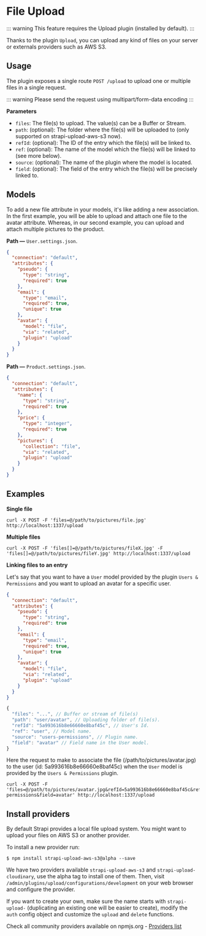 # File Upload

::: warning
This feature requires the Upload plugin (installed by default).
:::

Thanks to the plugin `Upload`, you can upload any kind of files on your server or externals providers such as AWS S3.

## Usage

The plugin exposes a single route `POST /upload` to upload one or multiple files in a single request.

::: warning
Please send the request using multipart/form-data encoding
:::

**Parameters**

- `files`: The file(s) to upload. The value(s) can be a Buffer or Stream.
- `path`: (optional): The folder where the file(s) will be uploaded to (only supported on strapi-upload-aws-s3 now).
- `refId`: (optional): The ID of the entry which the file(s) will be linked to.
- `ref`: (optional): The name of the model which the file(s) will be linked to (see more below).
- `source`: (optional): The name of the plugin where the model is located.
- `field`: (optional): The field of the entry which the file(s) will be precisely linked to.

## Models

To add a new file attribute in your models, it's like adding a new association. In the first example, you will be able to upload and attach one file to the avatar attribute. Whereas, in our second example, you can upload and attach multiple pictures to the product.

**Path —** `User.settings.json`.
```json
{
  "connection": "default",
  "attributes": {
    "pseudo": {
      "type": "string",
      "required": true
    },
    "email": {
      "type": "email",
      "required": true,
      "unique": true
    },
    "avatar": {
      "model": "file",
      "via": "related",
      "plugin": "upload"
    }
  }
}
```

**Path —** `Product.settings.json`.
```json
{
  "connection": "default",
  "attributes": {
    "name": {
      "type": "string",
      "required": true
    },
    "price": {
      "type": "integer",
      "required": true
    },
    "pictures": {
      "collection": "file",
      "via": "related",
      "plugin": "upload"
    }
  }
}
```

## Examples

**Single file**

```
curl -X POST -F 'files=@/path/to/pictures/file.jpg' http://localhost:1337/upload
```

**Multiple files**

```
curl -X POST -F 'files[]=@/path/to/pictures/fileX.jpg' -F 'files[]=@/path/to/pictures/fileY.jpg' http://localhost:1337/upload
```

**Linking files to an entry**

Let's say that you want to have a `User` model provided by the plugin `Users & Permissions` and you want to upload an avatar for a specific user.

```json
{
  "connection": "default",
  "attributes": {
    "pseudo": {
      "type": "string",
      "required": true
    },
    "email": {
      "type": "email",
      "required": true,
      "unique": true
    },
    "avatar": {
      "model": "file",
      "via": "related",
      "plugin": "upload"
    }
  }
}
```


```js
{
  "files": "...", // Buffer or stream of file(s)
  "path": "user/avatar", // Uploading folder of file(s).
  "refId": "5a993616b8e66660e8baf45c", // User's Id.
  "ref": "user", // Model name.
  "source": "users-permissions", // Plugin name.
  "field": "avatar" // Field name in the User model.
}
```

Here the request to make to associate the file (/path/to/pictures/avatar.jpg) to the user (id: 5a993616b8e66660e8baf45c) when the `User` model is provided by the `Users & Permissions` plugin.
```
curl -X POST -F 'files=@/path/to/pictures/avatar.jpg&refId=5a993616b8e66660e8baf45c&ref=user&source=users-permissions&field=avatar' http://localhost:1337/upload
```

## Install providers

By default Strapi provides a local file upload system. You might want to upload your files on AWS S3 or another provider.

To install a new provider run:

```
$ npm install strapi-upload-aws-s3@alpha --save
```

We have two providers available `strapi-upload-aws-s3` and `strapi-upload-cloudinary`, use the alpha tag to install one of them. Then, visit `/admin/plugins/upload/configurations/development` on your web browser and configure the provider.

If you want to create your own, make sure the name starts with `strapi-upload-` (duplicating an existing one will be easier to create), modify the `auth` config object and customize the `upload` and `delete` functions.

Check all community providers available on npmjs.org - [Providers list](https://www.npmjs.com/search?q=strapi-upload-)
